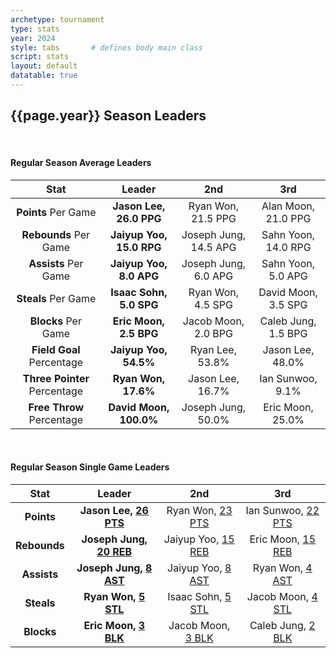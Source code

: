 ```yaml
---
archetype: tournament
type: stats
year: 2024
style: tabs       # defines body main class
script: stats
layout: default
datatable: true
---
```

<h2> {{page.year}} Season Leaders </h2>
<br>
<h4> Regular Season Average Leaders </h4>
<table class="display2">
  <colgroup>
      <col class="twenty"/>
      <col class="twenty"/>
      <col class="twenty"/>
      <col class="twenty"/>
  </colgroup>
  <thead style="text-align: center;">
    <tr>
        <th>Stat</th>
        <th>Leader</th>
        <th>2nd</th>
        <th>3rd</th>
    </tr>
  </thead>
  <tbody style="text-align: center;">
  	<tr>
      <td><b>Points</b> Per Game</td>
  		<td><b>Jason Lee, 26.0 PPG</b></td>
  		<td>Ryan Won, 21.5 PPG</td>
      <td>Alan Moon, 21.0 PPG</td>
  	</tr>
    <tr>
      <td><b>Rebounds</b> Per Game</td>
      <td><b>Jaiyup Yoo, 15.0 RPG</b></td>
      <td>Joseph Jung, 14.5 APG</td>
      <td>Sahn Yoon, 14.0 RPG</td>
    </tr>
    <tr>
      <td><b>Assists</b> Per Game</td>
      <td><b>Jaiyup Yoo, 8.0 APG</b></td>
      <td>Joseph Jung, 6.0 APG</td>
      <td>Sahn Yoon, 5.0 APG</td>
    </tr>
    <tr>
      <td><b>Steals</b> Per Game</td>
      <td><b>Isaac Sohn, 5.0 SPG</b></td>
      <td>Ryan Won, 4.5 SPG</td>
      <td>David Moon, 3.5 SPG</td>
    </tr>
    <tr>
      <td><b>Blocks</b> Per Game</td>
      <td><b>Eric Moon, 2.5 BPG</b></td>
      <td>Jacob Moon, 2.0 BPG</td>
      <td>Caleb Jung, 1.5 BPG</td>
    </tr>
    <tr>
      <td><b>Field Goal</b> Percentage</td>
      <td><b>Jaiyup Yoo, 54.5%</b></td>
      <td>Ryan Lee, 53.8%</td>
      <td>Jason Lee, 48.0%</td>
    </tr>
    <tr>
      <td><b>Three Pointer</b> Percentage</td>
      <td><b>Ryan Won, 17.6%</b></td>
      <td>Jason Lee, 16.7%</td>
      <td>Ian Sunwoo, 9.1%</td>
    </tr>
    <tr>
      <td><b>Free Throw</b> Percentage</td>
      <td><b>David Moon, 100.0%</b></td>
      <td>Joseph Jung, 50.0%</td>
      <td>Eric Moon, 25.0%</td>
    </tr>
  </tbody>
</table>
<br>
<h4> Regular Season Single Game Leaders </h4>
<table class="display2">
  <colgroup>
      <col class="twenty"/>
      <col class="twenty"/>
      <col class="twenty"/>
      <col class="twenty"/>
  </colgroup>
  <thead style="text-align: center;">
    <tr>
        <th>Stat</th>
        <th>Leader</th>
        <th>2nd</th>
        <th>3rd</th>
    </tr>
  </thead>
  <tbody style="text-align: center;">
    <tr>
      <td><b>Points</b></td>
      <td><b>Jason Lee, <a href="/2024/games/game1">26 PTS</a></b></td>
      <td>Ryan Won, <a href="/2024/games/game2">23 PTS</a></td>
      <td>Ian Sunwoo, <a href="/2024/games/game4">22 PTS</a></td>
    </tr>
    <tr>
      <td><b>Rebounds</b></td>
      <td><b>Joseph Jung, <a href="/2024/games/game4">20 REB</a></b></td>
      <td>Jaiyup Yoo, <a href="/2024/games/game3">15 REB</a></td>
      <td>Eric Moon, <a href="/2024/games/game4">15 REB</a></td>
    </tr>
    <tr>
      <td><b>Assists</b></td>
      <td><b>Joseph Jung, <a href="/2024/games/game2">8 AST</a></b></td>
      <td>Jaiyup Yoo, <a href="/2024/games/game1">8 AST</a></td>
      <td>Ryan Won, <a href="/2024/games/game2">4 AST</a></td>
    </tr>
    <tr>
      <td><b>Steals</b></td>
      <td><b>Ryan Won, <a href="/2024/games/game2">5 STL</a></b></td>
      <td>Isaac Sohn, <a href="/2024/games/game3">5 STL</a></td>
      <td>Jacob Moon, <a href="/2024/games/game1">4 STL</a></td>
    </tr>
    <tr>
      <td><b>Blocks</b></td>
      <td><b>Eric Moon, <a href="/2024/games/game4">3 BLK</a></b></td>
      <td>Jacob Moon, <a href="/2024/games/game4">3 BLK</a></td>
      <td>Caleb Jung, <a href="/2024/games/game4">2 BLK</a></td>
    </tr>
  </tbody>
</table>